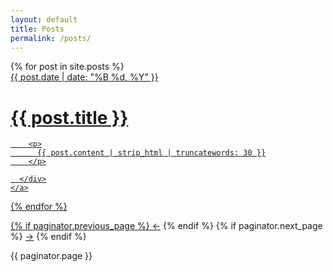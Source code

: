 ```yaml
---
layout: default
title: Posts
permalink: /posts/
---
```


<div class="catalogue">
  {% for post in site.posts %}
    <a href="{{ post.url | prepend: site.baseurl }}" class="catalogue-item">
      <div>
        <time datetime="{{ post.date }}" class="catalogue-time">{{ post.date | date: "%B %d, %Y" }}</time>
        <h1 class="catalogue-title">{{ post.title }}</h1>
        <div class="catalogue-line"></div>

        <p>
          {{ post.content | strip_html | truncatewords: 30 }}
        </p>

      </div>
    </a>
  {% endfor %}
</div>


<div class="pagination">
  {% if paginator.previous_page %}
    <a href="{{ paginator.previous_page_path | prepend: site.baseurl }}" class="left arrow">&#8592;</a>
  {% endif %}
  {% if paginator.next_page %}
    <a href="{{ paginator.next_page_path | prepend: site.baseurl }}" class="right arrow">&#8594;</a>
  {% endif %}

  <span>{{ paginator.page }}</span>
</div>
